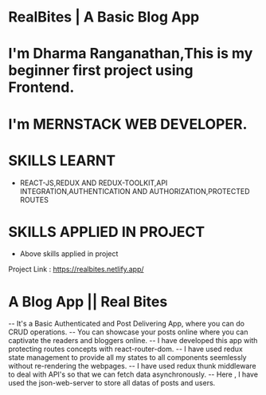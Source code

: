 # RealBites | A Basic Blog App 
# I'm Dharma Ranganathan,This is my beginner first project using Frontend.
# I'm MERNSTACK WEB DEVELOPER.


# SKILLS LEARNT 
- REACT-JS,REDUX AND REDUX-TOOLKIT,API INTEGRATION,AUTHENTICATION AND AUTHORIZATION,PROTECTED ROUTES
# SKILLS APPLIED IN PROJECT
- Above skills applied in project

Project Link : https://realbites.netlify.app/


# A Blog App || Real Bites 
-- It's a Basic Authenticated and Post Delivering App, where you can do CRUD operations.
-- You can showcase your posts online where you can captivate the readers and bloggers online.
-- I have developed this app with protecting routes concepts with react-router-dom.
-- I have used redux state management to provide all my states to all components seemlessly without re-rendering the webpages.
-- I have used redux thunk middleware to deal with API's so that we can fetch data asynchronously.
-- Here , I have used the json-web-server to store all datas of posts and users.

